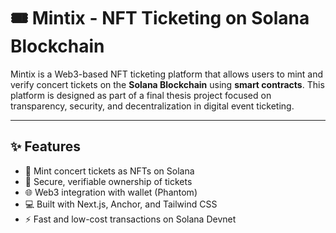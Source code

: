 # 🎟️ Mintix - NFT Ticketing on Solana Blockchain

Mintix is a Web3-based NFT ticketing platform that allows users to mint and verify concert tickets on the **Solana Blockchain** using **smart contracts**. This platform is designed as part of a final thesis project focused on transparency, security, and decentralization in digital event ticketing.

---

## ✨ Features

- 🎫 Mint concert tickets as NFTs on Solana
- 🔐 Secure, verifiable ownership of tickets
- 🌐 Web3 integration with wallet (Phantom)
- 💻 Built with Next.js, Anchor, and Tailwind CSS
- ⚡ Fast and low-cost transactions on Solana Devnet

